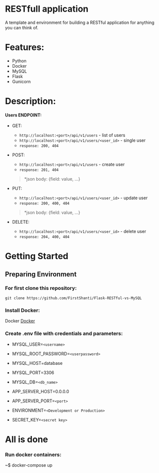 # RESTfull application
A template and environment for building a RESTful application for anything you can think of.
# Features:
- Python
- Docker
- MySQL
- Flask
- Gunicorn
# Description:
#### Users ENDPOINT:
- GET:
    -    `http://localhost:<port>/api/v1/users` - list of users
    -	 `http://localhost:<port>/api/v1/users/<user_id>` - single user
    -    `response: 200, 404`
- POST:
    -    `http://localhost:<port>/api/v1/users` - create user
    -    `response: 201, 404`
    > *json body: {field: value, ...} 

- PUT:
    -    `http://localhost:<port>/api/v1/users/<user_id>` -  update user
    -    `response: 200, 400, 404`
    > *json body: {field: value, ...}

- DELETE:
    -    `http://localhost:<port>/api/v1/users/<user_id>` -  delete user
    -    `response: 204, 400, 404`
 
        
# Getting Started

## Preparing Environment

### For first clone this repository:

` git clone https://github.com/FirstShanti/Flask-RESTful-vs-MySQL `

### Install Docker:

Docker
[Docker](https://docs.docker.com/get-docker/)

### Create .env file with credentials and parameters:

- MYSQL_USER=`<username>`
- MYSQL_ROOT_PASSWORD=`<userpassword>`
- MYSQL_HOST=database
- MYSQL_PORT=3306
- MYSQL_DB=`<db_name>`

- APP_SERVER_HOST=0.0.0.0
- APP_SERVER_PORT=`<port>`
- ENVIRONMENT=`<Development or Production>` 
- SECRET_KEY=`<secret key>`

# All is done

### Run docker containers:

~<project path>$ docker-compose up

